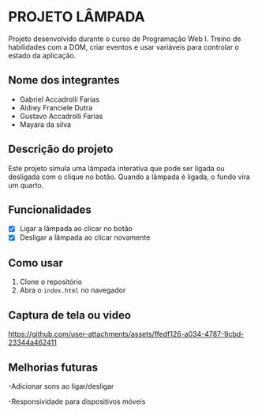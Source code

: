 # PROJETO LÂMPADA
 Projeto desenvolvido durante o curso de Programação Web I.
Treino de habilidades com a DOM, criar eventos e usar variáveis para controlar o
estado da aplicação.

## Nome dos integrantes
- Gabriel Accadrolli Farias
- Aldrey Franciele Dutra
- Gustavo Accadrolli Farias
- Mayara da silva

## Descrição do projeto
Este projeto simula uma lâmpada interativa que pode ser ligada ou desligada com o clique no botão. Quando a lâmpada é ligada, o fundo vira um quarto.

## Funcionalidades
- [x]  Ligar a lâmpada ao clicar no botão
- [x] Desligar a lâmpada ao clicar novamente

## Como usar
1. Clone o repositório
2. Abra o `index.html` no navegador

## Captura de tela ou video       
https://github.com/user-attachments/assets/ffedf126-a034-4787-9cbd-23344a462411

## Melhorias futuras
-Adicionar sons ao ligar/desligar

-Responsividade para dispositivos móveis
